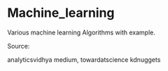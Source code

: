 # Machine_learning

Various machine learning Algorithms with example.

Source: 

analyticsvidhya
medium,
towardatscience
kdnuggets
